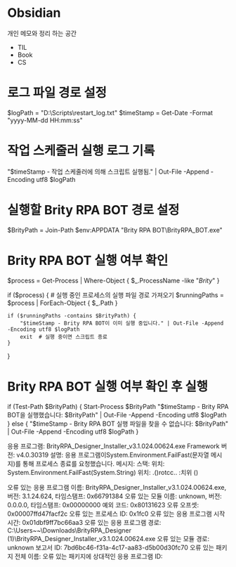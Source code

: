 # Obsidian
개인 메모와 정리 하는 공간

- TIL
- Book
- CS


# 로그 파일 경로 설정
$logPath = "D:\Scripts\restart_log.txt"
$timeStamp = Get-Date -Format "yyyy-MM-dd HH:mm:ss"

# 작업 스케줄러 실행 로그 기록
"$timeStamp - 작업 스케줄러에 의해 스크립트 실행됨." | Out-File -Append -Encoding utf8 $logPath

# 실행할 Brity RPA BOT 경로 설정
$BrityPath = Join-Path $env:APPDATA "Brity RPA BOT\BrityRPA_BOT.exe"

# Brity RPA BOT 실행 여부 확인
$process = Get-Process | Where-Object { $_.ProcessName -like "*Brity*" }

if ($process) {
    # 실행 중인 프로세스의 실행 파일 경로 가져오기
    $runningPaths = $process | ForEach-Object { $_.Path }  

    if ($runningPaths -contains $BrityPath) {
        "$timeStamp - Brity RPA BOT이 이미 실행 중입니다." | Out-File -Append -Encoding utf8 $logPath
        exit  # 실행 중이면 스크립트 종료
    }
}

# Brity RPA BOT 실행 여부 확인 후 실행
if (Test-Path $BrityPath) {
    Start-Process $BrityPath
    "$timeStamp - Brity RPA BOT을 실행했습니다: $BrityPath" | Out-File -Append -Encoding utf8 $logPath
} else {
    "$timeStamp - Brity RPA BOT 실행 파일을 찾을 수 없습니다: $BrityPath" | Out-File -Append -Encoding utf8 $logPath
}




응용 프로그램: BrityRPA_Designer_Installer_v3.1.024.00624.exe
Framework 버전: v4.0.30319
설명: 응용 프로그램이System.Environment.FailFast(문자열 메시지)를 통해 프로세스 종료를 요청했습니다.
메시지: 
스택:
   위치: System.Environment.FailFast(System.String)
   위치: <Module>.‭⁬‎⁯⁫⁫‍⁮⁬​​‏‪‮‮‪⁫‪‭⁮⁫‫‮‎​‭‍​⁯​‮⁪‍⁯‮⁫⁯⁯⁫⁪‮()
   위치: <Module>..cctor()


오류 있는 응용 프로그램 이름: BrityRPA_Designer_Installer_v3.1.024.00624.exe, 버전: 3.1.24.624, 타임스탬프: 0x66791384
오류 있는 모듈 이름: unknown, 버전: 0.0.0.0, 타임스탬프: 0x00000000
예외 코드: 0x80131623
오류 오프셋: 0x00007ffd47facf2c
오류 있는 프로세스 ID: 0x1fc0
오류 있는 응용 프로그램 시작 시간: 0x01dbf9ff7bc66aa3
오류 있는 응용 프로그램 경로: C:\Users\~~\Downloads\BrityRPA_Designer (1)\BrityRPA_Designer_Installer_v3.1.024.00624.exe
오류 있는 모듈 경로: unknown
보고서 ID: 7bd6bc46-f31a-4c17-aa83-d5b00d30fc70
오류 있는 패키지 전체 이름: 
오류 있는 패키지에 상대적인 응용 프로그램 ID: 

